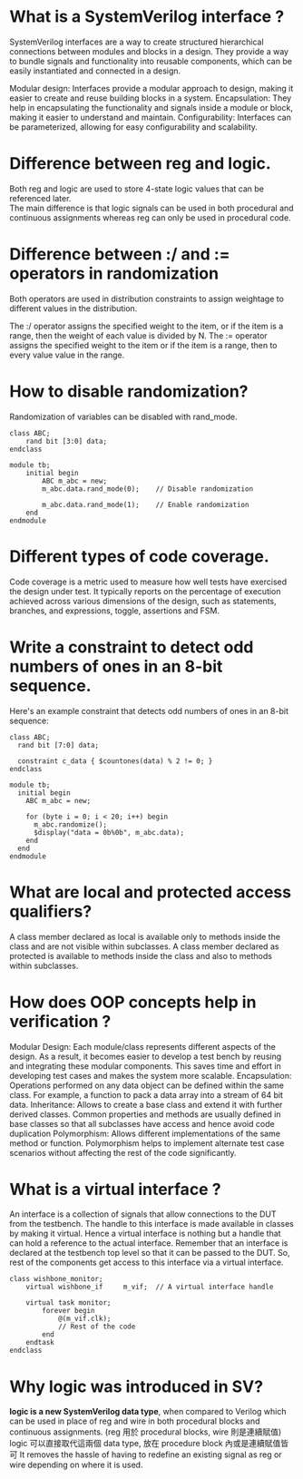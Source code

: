 # What is a SystemVerilog interface ?
SystemVerilog interfaces are a way to create structured hierarchical connections between modules and blocks in a design. They provide a way to bundle signals and functionality into reusable components, which can be easily instantiated and connected in a design.

Modular design: Interfaces provide a modular approach to design, making it easier to create and reuse building blocks in a system.
Encapsulation: They help in encapsulating the functionality and signals inside a module or block, making it easier to understand and maintain.
Configurability: Interfaces can be parameterized, allowing for easy configurability and scalability.

# Difference between reg and logic.
Both reg and logic are used to store 4-state logic values that can be referenced later.  
The main difference is that logic signals can be used in both procedural and continuous assignments whereas reg can only be used in procedural code.

# Difference between :/ and := operators in randomization
Both operators are used in distribution constraints to assign weightage to different values in the distribution.

The :/ operator assigns the specified weight to the item, or if the item is a range, then the weight of each value is divided by N. The := operator assigns the specified weight to the item or if the item is a range, then to every value value in the range.

# How to disable randomization?
Randomization of variables can be disabled with rand_mode.
```
class ABC;
	rand bit [3:0] data;
endclass

module tb;
	initial begin
		ABC m_abc = new;
		m_abc.data.rand_mode(0); 	// Disable randomization

		m_abc.data.rand_mode(1); 	// Enable randomization
	end
endmodule
```

# Different types of code coverage.
Code coverage is a metric used to measure how well tests have exercised the design under test. It typically reports on the percentage of execution achieved across various dimensions of the design, such as statements, branches, and expressions, toggle, assertions and FSM.

# Write a constraint to detect odd numbers of ones in an 8-bit sequence.
Here's an example constraint that detects odd numbers of ones in an 8-bit sequence:
```
class ABC;
  rand bit [7:0] data;

  constraint c_data { $countones(data) % 2 != 0; }
endclass

module tb;
  initial begin
    ABC m_abc = new;

    for (byte i = 0; i < 20; i++) begin
      m_abc.randomize();
      $display("data = 0b%0b", m_abc.data);
    end
  end
endmodule
```

# What are local and protected access qualifiers?
A class member declared as local is available only to methods inside the class and are not visible within subclasses.
A class member declared as protected is available to methods inside the class and also to methods within subclasses.

# How does OOP concepts help in verification ?
Modular Design: Each module/class represents different aspects of the design. As a result, it becomes easier to develop a test bench by reusing and integrating these modular components. This saves time and effort in developing test cases and makes the system more scalable.
Encapsulation: Operations performed on any data object can be defined within the same class. For example, a function to pack a data array into a stream of 64 bit data.
Inheritance: Allows to create a base class and extend it with further derived classes. Common properties and methods are usually defined in base classes so that all subclasses have access and hence avoid code duplication
Polymorphism: Allows different implementations of the same method or function. Polymorphism helps to implement alternate test case scenarios without affecting the rest of the code significantly.

# What is a virtual interface ?
An interface is a collection of signals that allow connections to the DUT from the testbench. The handle to this interface is made available in classes by making it virtual. Hence a virtual interface is nothing but a handle that can hold a reference to the actual interface. Remember that an interface is declared at the testbench top level so that it can be passed to the DUT. So, rest of the components get access to this interface via a virtual interface.
```
class wishbone_monitor;
	virtual wishbone_if 	m_vif; 	// A virtual interface handle

	virtual task monitor;
		forever begin
			@(m_vif.clk);
			// Rest of the code
		end
	endtask
endclass
```

# Why logic was introduced in SV?
**logic is a new SystemVerilog data type**, when compared to Verilog which can be used in place of reg and wire in both procedural blocks and continuous assignments. (reg 用於 procedural blocks, wire 則是連續賦值)
logic 可以直接取代這兩個 data type, 放在 procedure block 內或是連續賦值皆可
It removes the hassle of having to redefine an existing signal as reg or wire depending on where it is used.
